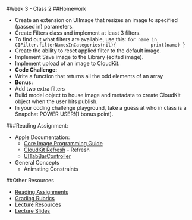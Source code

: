 #Week 3 - Class 2
##Homework
* Create an extension on UIImage that resizes an image to specified (passed in) parameters.
* Create Filters class and implement at least 3 filters.
* To find out what filters are available, use this:
	`for name in CIFilter.filterNamesInCategories(nil){            
	print(name)
	}`
* Create the ability to reset applied filter to the default image.
* Implement Save image to the Library (edited image).
* Implement upload of an image to CloudKit.
* **Code Challenge:**
* Write a function that returns all the odd elements of an array
* **Bonus:**
* Add two extra filters
* Build model object to house image and metadata to create CloudKit object when the user hits publish.
* In your coding challenge playground, take a guess at who in class is a Snapchat POWER USER!(1 bonus point).

###Reading Assignment:
* Apple Documentation:
	* [Core Image Programming Guide](https://developer.apple.com/library/ios/documentation/GraphicsImaging/Conceptual/CoreImaging/ci_intro/ci_intro.html)
	* [CloudKit Refresh](https://developer.apple.com/library/ios/documentation/General/Conceptual/iCloudDesignGuide/DesigningforCloudKit/DesigningforCloudKit.html) - Refresh
	* [UITabBarController](https://developer.apple.com/library/ios/documentation/UIKit/Reference/UITabBarController_Class/index.html)
* General Concepts
	* Animating Constraints

##Other Resources
* [Reading Assignments](../../Resources/ra-grading-standard/)
* [Grading Rubrics](../../Resources/)
* [Lecture Resources](lecture/)
* [Lecture Slides](https://www.icloud.com/keynote/000itEApKaUNewFvchS4Z7Vcw#Week3_Day2)
